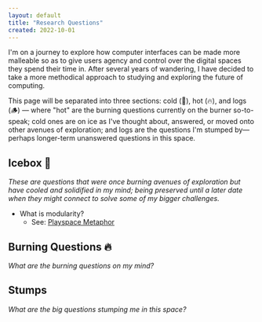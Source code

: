 ```yaml
---
layout: default
title: "Research Questions"
created: 2022-10-01
---
```


I'm on a journey to explore how computer interfaces can be made more malleable so as to give users agency and control over the digital spaces they spend their time in. After several years of wandering, I have decided to take a more methodical approach to studying and exploring the future of computing.

This page will be separated into three sections: cold (🧊), hot (🔥), and logs (🪵) — where "hot" are the burning questions currently on the burner so-to-speak; cold ones are on ice as I've thought about, answered, or moved onto other avenues of exploration; and logs are the questions I'm stumped by— perhaps longer-term unanswered questions in this space.

## Icebox 🧊
*These are questions that were once burning avenues of exploration but have cooled and solidified in my mind; being preserved until a later date when they might connect to solve some of my bigger challenges.*

- What is modularity?
	- See: [Playspace Metaphor](/notes/playspace-metaphor)

## Burning Questions 🔥
*What are the burning questions on my mind?*

## Stumps 
*What are the big questions stumping me in this space?*